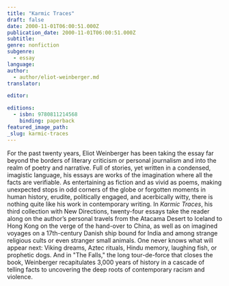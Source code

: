 ```yaml
---
title: "Karmic Traces"
draft: false
date: 2000-11-01T06:00:51.000Z
publication_date: 2000-11-01T06:00:51.000Z
subtitle:
genre: nonfiction
subgenre:
  - essay
language:
author:
  - author/eliot-weinberger.md
translator:

editor:

editions:
  - isbn: 9780811214568
    binding: paperback
featured_image_path:
_slug: karmic-traces
---
```


For the past twenty years, Eliot Weinberger has been taking the essay far beyond the borders of literary criticism or personal journalism and into the realm of poetry and narrative. Full of stories, yet written in a condensed, imagistic language, his essays are works of the imagination where all the facts are verifiable. As entertaining as fiction and as vivid as poems, making unexpected stops in odd corners of the globe or forgotten moments in human history, erudite, politically engaged, and acerbically witty, there is nothing quite like his work in contemporary writing. In _Karmic Traces_, his third collection with New Directions, twenty-four essays take the reader along on the author’s personal travels from the Atacama Desert to Iceland to Hong Kong on the verge of the hand-over to China, as well as on imagined voyages on a 17th-century Danish ship bound for India and among strange religious cults or even stranger small animals. One never knows what will appear next: Viking dreams, Aztec rituals, Hindu memory, laughing fish, or prophetic dogs. And in "The Falls," the long tour-de-force that closes the book, Weinberger recapitulates 3,000 years of history in a cascade of telling facts to uncovering the deep roots of contemporary racism and violence.

